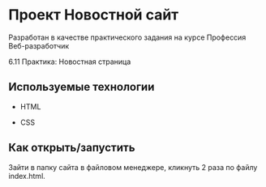 # Проект Новостной сайт

Разработан в качестве практического задания на курсе Профессия Веб-разработчик

6.11 Практика: Новостная страница

## Используемые технологии

* HTML

* CSS 

## Как открыть/запустить

Зайти в папку сайта в файловом менеджере, кликнуть 2 раза по файлу index.html.